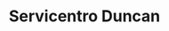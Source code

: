 ---
title: "Servicentro Duncan"
url: /caracas/servicentro-duncan-avenida-jose-felix-sosa/
shop: piezas de automóviles
---